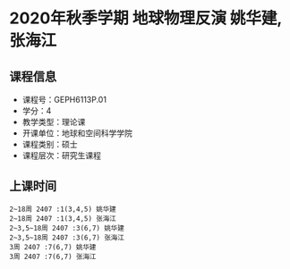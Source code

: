 # 2020年秋季学期 地球物理反演 姚华建, 张海江






## 课程信息

- 课程号：GEPH6113P.01
- 学分：4
- 教学类型：理论课
- 开课单位：地球和空间科学学院
- 课程类别：硕士
- 课程层次：研究生课程

## 上课时间

```
2~18周 2407 :1(3,4,5) 姚华建
2~18周 2407 :1(3,4,5) 张海江
2~3,5~18周 2407 :3(6,7) 姚华建
2~3,5~18周 2407 :3(6,7) 张海江
3周 2407 :7(6,7) 姚华建
3周 2407 :7(6,7) 张海江
```

